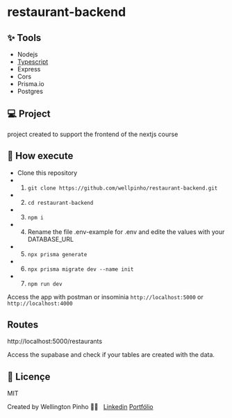 # restaurant-backend

## ✨ Tools
- Nodejs
- [Typescript](https://www.typescriptlang.org/)
- Express
- Cors
- Prisma.io
- Postgres

## 💻 Project
project created to support the frontend of the nextjs course

## 🚀 How execute

- Clone this repository
- 1. `git clone https://github.com/wellpinho/restaurant-backend.git`
- 2. `cd restaurant-backend`
- 3. `npm i`
- 4. Rename the file .env-example for .env and edite the values with your DATABASE_URL
- 5. `npx prisma generate`
- 6. `npx prisma migrate dev --name init`
- 7. `npm run dev`

Access the app with postman or insominia `http://localhost:5000` or `http://localhost:4000`

## Routes
http://localhost:5000/restaurants

Access the supabase and check if your tables are created with the data.

## 📄 Licençe
MIT

Created by Wellington Pinho 👋🏻 &nbsp;
[Linkedin](https://www.linkedin.com/in/wellpinho/)
[Portfólio](https://wellpinho.com)
